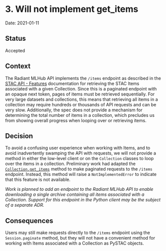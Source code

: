 # 3. Will not implement get_items

Date: 2021-01-11

## Status

Accepted

## Context

The Radiant MLHub API implements the `/items` endpoint as described in the [STAC API - Features](https://github.com/radiantearth/stac-api-spec/tree/master/ogcapi-features) 
documentation for retrieving the STAC Items associated with a given Collection. Since this is a paginated endpoint with an opaque next token, 
pages of items must be retrieved sequentially. For very large datasets and collections, this means that retrieving all items in a collection 
may require hundreds or thousands of API requests and can be very slow. Additionally, the spec does not provide a mechanism for determining the 
total number of items in a collection, which precludes us from showing overall progress when looping over or retrieving items.

## Decision

To avoid a confusing user experience when working with Items, and to avoid inadvertently swamping the API with requests, we will not provide 
a method in either the low-level client or on the `Collection` classes to loop over the items in a collection. Preliminary work had adapted 
the [`Collection.get_items`](https://pystac.readthedocs.io/en/latest/api.html#pystac.Catalog.get_items) method to make paginated requests to 
the `/items` endpoint. Instead, this method will raise a `NotImplementedError` to indicate that this feature is not available. 

*Work is planned to add an endpoint to the Radiant MLHub API to enable downloading a single archive containing all items associated with a 
Collection. Support for this endpoint in the Python client may be the subject of a separate ADR.* 

## Consequences

Users may still make requests directly to the `/items` endpoint using the `Session.paginate` method, but they will not have a convenient 
method for working with Items associated with a Collection as PySTAC objects.


